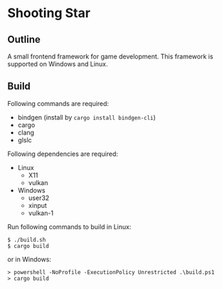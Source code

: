 # Shooting Star

## Outline

A small frontend framework for game development. This framework is supported on Windows and Linux.

## Build

Following commands are required:

* bindgen (install by `cargo install bindgen-cli`)
* cargo
* clang
* glslc

Following dependencies are required:

* Linux
  * X11
  * vulkan
* Windows
  * user32
  * xinput
  * vulkan-1

Run following commands to build in Linux:

```
$ ./build.sh
$ cargo build
```

or in Windows:

```
> powershell -NoProfile -ExecutionPolicy Unrestricted .\build.ps1
> cargo build
```
